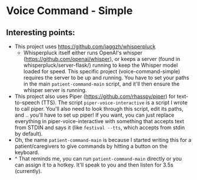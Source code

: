 # Voice Command - Simple

## Interesting points:
* This project uses https://github.com/jaggzh/whisperpluck
    * Whisperpluck itself either runs OpenAI's whisper (https://github.com/openai/whisper), or keeps a server (found in whisperpluck/server-flask/) running to keep the Whisper model loaded for speed. This specific project (voice-command-simple) requires the server to be up and running. You have to set your paths in the main `patient-command-main` script, and it'll then ensure the whisper server is running.
* This project also uses Piper (https://github.com/rhasspy/piper) for text-to-speech (TTS).  The script `piper-voice-interactive` is a script I wrote to call piper.  You'll also need to look through this script, edit its paths, and .. you'll have to set up piper!  If you want, you can just replace everything in piper-voice-interactive with something that accepts text from STDIN and says it (like `festival --tts`, which accepts from stdin by default).
* Oh, the name `patient-command-main` is because I started writing this for a patient/caregivers to give commands by hitting a button on the keyboard.
* ^ That reminds me, you can run `patient-command-main` directly or you can assign it to a hotkey. It'll speak to you and then listen for 3.5s (currently).
